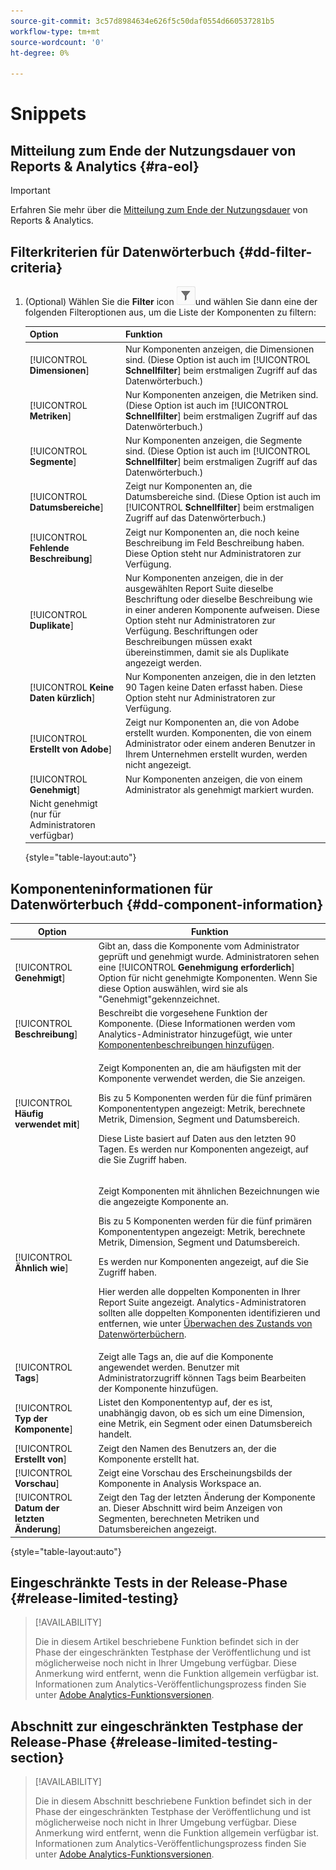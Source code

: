```yaml
---
source-git-commit: 3c57d8984634e626f5c50daf0554d660537281b5
workflow-type: tm+mt
source-wordcount: '0'
ht-degree: 0%

---
```

# Snippets

## Mitteilung zum Ende der Nutzungsdauer von Reports &amp; Analytics {#ra-eol}

>[!IMPORTANT]
>
>Erfahren Sie mehr über die [Mitteilung zum Ende der Nutzungsdauer](https://express.adobe.com/page/6WnF8JK6IRDhf/) von Reports &amp; Analytics.

## Filterkriterien für Datenwörterbuch {#dd-filter-criteria}

1. (Optional) Wählen Sie die **Filter** icon ![Symbol &quot;Datenwörterbuchfilter&quot;](/help/analyze/analysis-workspace/components/data-dictionary/assets/data-dictionary-filter-icon.png)und wählen Sie dann eine der folgenden Filteroptionen aus, um die Liste der Komponenten zu filtern:

   | Option | Funktion |
   |---------|----------|
   | [!UICONTROL **Dimensionen**] | Nur Komponenten anzeigen, die Dimensionen sind. (Diese Option ist auch im [!UICONTROL **Schnellfilter**] beim erstmaligen Zugriff auf das Datenwörterbuch.) |
   | [!UICONTROL **Metriken**] | Nur Komponenten anzeigen, die Metriken sind. (Diese Option ist auch im [!UICONTROL **Schnellfilter**] beim erstmaligen Zugriff auf das Datenwörterbuch.) |
   | [!UICONTROL **Segmente**] | Nur Komponenten anzeigen, die Segmente sind. (Diese Option ist auch im [!UICONTROL **Schnellfilter**] beim erstmaligen Zugriff auf das Datenwörterbuch.) <!--this is Filters in CJA--> |
   | [!UICONTROL **Datumsbereiche**] | Zeigt nur Komponenten an, die Datumsbereiche sind. (Diese Option ist auch im [!UICONTROL **Schnellfilter**] beim erstmaligen Zugriff auf das Datenwörterbuch.) |
   | [!UICONTROL **Fehlende Beschreibung**] | Zeigt nur Komponenten an, die noch keine Beschreibung im Feld Beschreibung haben. Diese Option steht nur Administratoren zur Verfügung. |
   | [!UICONTROL **Duplikate**] | Nur Komponenten anzeigen, die in der ausgewählten Report Suite dieselbe Beschriftung oder dieselbe Beschreibung wie in einer anderen Komponente aufweisen. Diese Option steht nur Administratoren zur Verfügung. Beschriftungen oder Beschreibungen müssen exakt übereinstimmen, damit sie als Duplikate angezeigt werden. |
   | [!UICONTROL **Keine Daten kürzlich**] | Nur Komponenten anzeigen, die in den letzten 90 Tagen keine Daten erfasst haben. Diese Option steht nur Administratoren zur Verfügung. |
   | [!UICONTROL **Erstellt von Adobe**] | Zeigt nur Komponenten an, die von Adobe erstellt wurden. Komponenten, die von einem Administrator oder einem anderen Benutzer in Ihrem Unternehmen erstellt wurden, werden nicht angezeigt. |
   | [!UICONTROL **Genehmigt**] | Nur Komponenten anzeigen, die von einem Administrator als genehmigt markiert wurden. |
   | Nicht genehmigt (nur für Administratoren verfügbar) | <!--this is in the requirements doc, but I don't see this in the UI--> |

   {style=&quot;table-layout:auto&quot;}

## Komponenteninformationen für Datenwörterbuch {#dd-component-information}

| Option | Funktion |
|---------|----------|
| [!UICONTROL **Genehmigt**] | Gibt an, dass die Komponente vom Administrator geprüft und genehmigt wurde. Administratoren sehen eine [!UICONTROL **Genehmigung erforderlich**] Option für nicht genehmigte Komponenten. Wenn Sie diese Option auswählen, wird sie als &quot;Genehmigt&quot;gekennzeichnet. |
| [!UICONTROL **Beschreibung**] | Beschreibt die vorgesehene Funktion der Komponente. (Diese Informationen werden vom Analytics-Administrator hinzugefügt, wie unter [Komponentenbeschreibungen hinzufügen](/help/analyze/analysis-workspace/components/add-component-descriptions.md). |
| [!UICONTROL **Häufig verwendet mit**] | <p>Zeigt Komponenten an, die am häufigsten mit der Komponente verwendet werden, die Sie anzeigen.</p><p>Bis zu 5 Komponenten werden für die fünf primären Komponententypen angezeigt: Metrik, berechnete Metrik, Dimension, Segment und Datumsbereich.</p><p>Diese Liste basiert auf Daten aus den letzten 90 Tagen. Es werden nur Komponenten angezeigt, auf die Sie Zugriff haben. <!--Add info about how users with administrator access can control these after the feature is available. How?--></p> |
| [!UICONTROL **Ähnlich wie**] | <p>Zeigt Komponenten mit ähnlichen Bezeichnungen wie die angezeigte Komponente an.</p><p>Bis zu 5 Komponenten werden für die fünf primären Komponententypen angezeigt: Metrik, berechnete Metrik, Dimension, Segment und Datumsbereich.</p><p>Es werden nur Komponenten angezeigt, auf die Sie Zugriff haben.</p><p>Hier werden alle doppelten Komponenten in Ihrer Report Suite angezeigt. Analytics-Administratoren sollten alle doppelten Komponenten identifizieren und entfernen, wie unter [Überwachen des Zustands von Datenwörterbüchern](/help/analyze/analysis-workspace/components/data-dictionary/monitor-data-dictionary-health.md). <!--Add info about how users with administrator access can control these after the feature is available. How?--></p> |
| [!UICONTROL **Tags**] | Zeigt alle Tags an, die auf die Komponente angewendet werden. Benutzer mit Administratorzugriff können Tags beim Bearbeiten der Komponente hinzufügen. |
| [!UICONTROL **Typ der Komponente**] | Listet den Komponententyp auf, der es ist, unabhängig davon, ob es sich um eine Dimension, eine Metrik, ein Segment oder einen Datumsbereich handelt. |
| [!UICONTROL **Erstellt von**] | Zeigt den Namen des Benutzers an, der die Komponente erstellt hat. |
| [!UICONTROL **Vorschau**] | Zeigt eine Vorschau des Erscheinungsbilds der Komponente in Analysis Workspace an. |
| [!UICONTROL **Datum der letzten Änderung**] | Zeigt den Tag der letzten Änderung der Komponente an. Dieser Abschnitt wird beim Anzeigen von Segmenten, berechneten Metriken und Datumsbereichen angezeigt. <!--for CJA, it is displayed for all components--> |

{style=&quot;table-layout:auto&quot;}

## Eingeschränkte Tests in der Release-Phase {#release-limited-testing}

>[!AVAILABILITY]
>
>Die in diesem Artikel beschriebene Funktion befindet sich in der Phase der eingeschränkten Testphase der Veröffentlichung und ist möglicherweise noch nicht in Ihrer Umgebung verfügbar. Diese Anmerkung wird entfernt, wenn die Funktion allgemein verfügbar ist. Informationen zum Analytics-Veröffentlichungsprozess finden Sie unter [Adobe Analytics-Funktionsversionen](/help/release-notes/releases.md).

## Abschnitt zur eingeschränkten Testphase der Release-Phase {#release-limited-testing-section}

>[!AVAILABILITY]
>
>Die in diesem Abschnitt beschriebene Funktion befindet sich in der Phase der eingeschränkten Testphase der Veröffentlichung und ist möglicherweise noch nicht in Ihrer Umgebung verfügbar. Diese Anmerkung wird entfernt, wenn die Funktion allgemein verfügbar ist. Informationen zum Analytics-Veröffentlichungsprozess finden Sie unter [Adobe Analytics-Funktionsversionen](/help/release-notes/releases.md).

